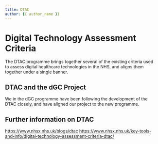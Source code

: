```yaml
---
title: DTAC
author: {{ author_name }}
---
```


# Digital Technology Assessment Criteria

The DTAC programme brings together several of the existing criteria used to assess digital healthcare technologies in the NHS, and aligns them together under a single banner.

## DTAC and the dGC Project

We in the dGC programme have been following the development of the DTAC closely, and have aligned our project to the new programme.

## Further information on DTAC

<https://www.nhsx.nhs.uk/blogs/dtac>
<https://www.nhsx.nhs.uk/key-tools-and-info/digital-technology-assessment-criteria-dtac/>